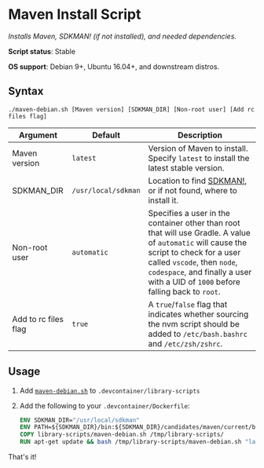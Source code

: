 # Maven Install Script

*Installs Maven, SDKMAN! (if not installed), and needed dependencies.*

**Script status**: Stable

**OS support**: Debian 9+, Ubuntu 16.04+, and downstream distros.

## Syntax

```text
./maven-debian.sh [Maven version] [SDKMAN_DIR] [Non-root user] [Add rc files flag]
```

|Argument|Default|Description|
|--------|-------|-----------|
|Maven version|`latest`| Version of Maven to install. Specify `latest` to install the latest stable version. |
|SDKMAN_DIR|`/usr/local/sdkman`| Location to find [SDKMAN!](https://sdkman.io/), or if not found, where to install it. |
|Non-root user|`automatic`| Specifies a user in the container other than root that will use Gradle. A value of `automatic` will cause the script to check for a user called `vscode`, then `node`, `codespace`, and finally a user with a UID of `1000` before falling back to `root`. |
| Add to rc files flag | `true` | A `true`/`false` flag that indicates whether sourcing the nvm script should be added to `/etc/bash.bashrc` and `/etc/zsh/zshrc`. |

## Usage

1. Add [`maven-debian.sh`](../maven-debian.sh) to `.devcontainer/library-scripts`

2. Add the following to your `.devcontainer/Dockerfile`:

    ```Dockerfile
    ENV SDKMAN_DIR="/usr/local/sdkman"
    ENV PATH=${SDKMAN_DIR}/bin:${SDKMAN_DIR}/candidates/maven/current/bin:${PATH}
    COPY library-scripts/maven-debian.sh /tmp/library-scripts/
    RUN apt-get update && bash /tmp/library-scripts/maven-debian.sh "latest" "${SDKMAN_DIR}"
    ```

That's it!
